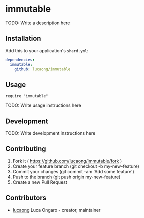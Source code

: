 # immutable

TODO: Write a description here

## Installation


Add this to your application's `shard.yml`:

```yaml
dependencies:
  immutable:
    github: lucaong/immutable
```


## Usage


```crystal
require "immutable"
```


TODO: Write usage instructions here

## Development

TODO: Write development instructions here

## Contributing

1. Fork it ( https://github.com/lucaong/immutable/fork )
2. Create your feature branch (git checkout -b my-new-feature)
3. Commit your changes (git commit -am 'Add some feature')
4. Push to the branch (git push origin my-new-feature)
5. Create a new Pull Request

## Contributors

- [lucaong](https://github.com/lucaong) Luca Ongaro - creator, maintainer
